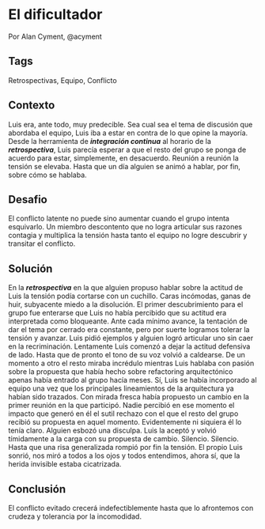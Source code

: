 El dificultador
====

Por Alan Cyment, @acyment

Tags
----
Retrospectivas, Equipo, Conflicto

Contexto
------
Luis era, ante todo, muy predecible. Sea cual sea el tema de discusión que abordaba el equipo, Luis iba a estar en contra de lo que opine la mayoría. Desde la herramienta de **_integración continua_** al horario de la **_retrospectiva_**, Luis parecía esperar a que el resto del grupo se ponga de acuerdo para estar, simplemente, en desacuerdo. Reunión a reunión la tensión se elevaba. Hasta que un día alguien se animó a hablar, por fin, sobre cómo se hablaba.

Desafio
-----
El conflicto latente no puede sino aumentar cuando el grupo intenta esquivarlo. Un miembro descontento que no logra articular sus razones contagia y multiplica la tensión hasta tanto el equipo no logre descubrir y transitar el conflicto.

Solución
-----
En la **_retrospectiva_** en la que alguien propuso hablar sobre la actitud de Luis la tensión podía cortarse con un cuchillo. Caras incómodas, ganas de huir, subyacente miedo a la disolución. El primer descubrimiento para el grupo fue enterarse que Luis no había percibido que su actitud era interpretada como bloqueante. Ante cada mínimo avance, la tentación de dar el tema por cerrado era constante, pero por suerte logramos tolerar la tensión y avanzar.
Luis pidió ejemplos y alguien logró articular uno sin caer en la recriminación. Lentamente Luis comenzó a dejar la actitud defensiva de lado. Hasta que de pronto el tono de su voz volvió a caldearse. De un momento a otro el resto miraba incrédulo mientras Luis hablaba con pasión sobre la propuesta que había hecho sobre refactoring arquitectónico apenas había entrado al grupo hacía meses. Sí, Luis se había incorporado al equipo una vez que los principales lineamientos de la arquitectura ya habían sido trazados. Con mirada fresca había propuesto un cambio en la primer reunión en la que participó. Nadie percibió en ese momento el impacto que generó en él el sutil rechazo con el que el resto del grupo recibió su propuesta en aquel momento. Evidentemente ni siquiera él lo tenía claro.
Alguien esbozó una disculpa. Luis la aceptó y volvió tímidamente a la carga con su propuesta de cambio. Silencio. Silencio. Hasta que una risa generalizada rompió por fin la tensión. El propio Luis sonrió, nos miró a todos a los ojos y todos entendimos, ahora sí, que la herida invisible estaba cicatrizada.

Conclusión
-----
El conflicto evitado crecerá indefectiblemente hasta que lo afrontemos con crudeza y tolerancia por la incomodidad.
